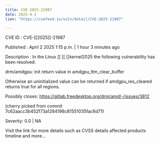 ```yaml
---
title: CVE-2025-21987
date: 2025-4-2
lien: "https://cvefeed.io/vuln/detail/CVE-2025-21987"

---
```


CVE ID : CVE-[[2025]]-21987

Published :  April 2
2025
1:15 p.m. | 1 hour
3 minutes ago

Description : In the Linux  [[ [[ [[kernel2025
the following vulnerability has been resolved:

drm/amdgpu: init return value in amdgpu_ttm_clear_buffer

Otherwise an uninitialized value can be returned if
amdgpu_res_cleared returns true for all regions.

Possibly closes: https://gitlab.freedesktop.org/drm/amd/-/issues/3812

(cherry picked from commit 7c62aacc3b452f73a1284198c81551035fac6d71)

Severity: 0.0 | NA

Visit the link for more details
such as CVSS details
affected products
timeline
and more...
